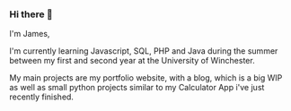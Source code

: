 ### Hi there 👋

I'm James,

I'm currently learning Javascript, SQL, PHP and Java during the summer between my first and second year at the University of Winchester.

My main projects are my portfolio website, with a blog, which is a big WIP as well as small python projects similar to my Calculator App i've just recently finished.

<!--
**JumesP/JumesP** is a ✨ _special_ ✨ repository because its `README.md` (this file) appears on your GitHub profile.

Here are some ideas to get you started:

- 🔭 I’m currently working on ...
- 🌱 I’m currently learning ...
- 👯 I’m looking to collaborate on ...
- 🤔 I’m looking for help with ...
- 💬 Ask me about ...
- 📫 How to reach me: ...
- 😄 Pronouns: ...
- ⚡ Fun fact: ...
-->
